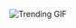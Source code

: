 ![Trending GIF](https://media2.giphy.com/media/v1.Y2lkPThiYjIxNzcyYnV4YXJpemU5bWp1YmNkdm5mbzFuN3N1cDRjZ3hwd2Q4c3lmbmpsaSZlcD12MV9naWZzX3NlYXJjaCZjdD1n/GfLyPobJEnWDBJOhye/giphy.gif)
